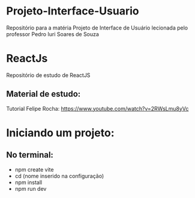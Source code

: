 # Projeto-Interface-Usuario
Repositório para a matéria Projeto de Interface de Usuário lecionada pelo professor Pedro Iuri Soares de Souza

# ReactJs
Repositório de estudo de ReactJS

## Material de estudo:
Tutorial Felipe Rocha: https://www.youtube.com/watch?v=2RWsLmu8yVc

# Iniciando um projeto:

## No terminal:
- npm create vite
- cd (nome inserido na configuração)
- npm install
- npm run dev
